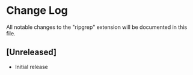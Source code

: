 # Change Log

All notable changes to the "ripgrep" extension will be documented in this file.

## [Unreleased]

- Initial release
